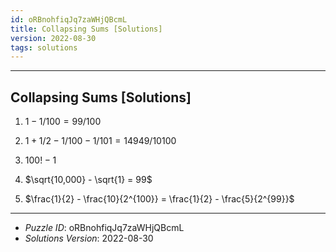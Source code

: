 ```yaml
---
id: oRBnohfiqJq7zaWHjQBcmL
title: Collapsing Sums [Solutions]
version: 2022-08-30
tags: solutions
---
```


--------------------------------------------------------------------------------------------

## Collapsing Sums [Solutions]

1. $1 - 1/100 = 99/100$

2. $1 + 1/2 - 1/100 - 1/101 = 14949 / 10100$

3. $100! - 1$

4. $\sqrt{10,000} - \sqrt{1} = 99$

5. $\frac{1}{2} - \frac{10}{2^{100}} = \frac{1}{2} - \frac{5}{2^{99}}$

--------------------------------------------------------------------------------------------

* _Puzzle ID_: oRBnohfiqJq7zaWHjQBcmL
* _Solutions Version_: 2022-08-30
